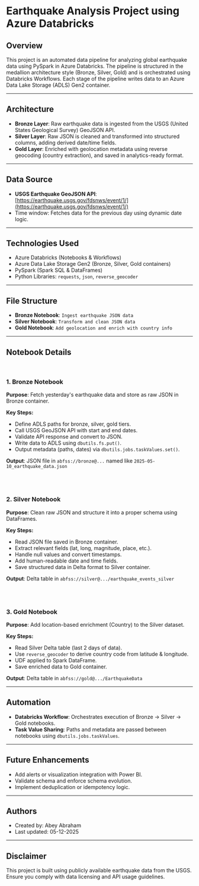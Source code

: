 # Earthquake Analysis Project using Azure Databricks

## Overview

This project is an automated data pipeline for analyzing global earthquake data using PySpark in Azure Databricks. The pipeline is structured in the medallion architecture style (Bronze, Silver, Gold) and is orchestrated using Databricks Workflows. Each stage of the pipeline writes data to an Azure Data Lake Storage (ADLS) Gen2 container.

---

## Architecture

* **Bronze Layer**: Raw earthquake data is ingested from the USGS (United States Geological Survey) GeoJSON API.
* **Silver Layer**: Raw JSON is cleaned and transformed into structured columns, adding derived date/time fields.
* **Gold Layer**: Enriched with geolocation metadata using reverse geocoding (country extraction), and saved in analytics-ready format.

---

## Data Source

* **USGS Earthquake GeoJSON API**: [https://earthquake.usgs.gov/fdsnws/event/1/](https://earthquake.usgs.gov/fdsnws/event/1/)
* Time window: Fetches data for the previous day using dynamic date logic.

---

## Technologies Used

* Azure Databricks (Notebooks & Workflows)
* Azure Data Lake Storage Gen2 (Bronze, Silver, Gold containers)
* PySpark (Spark SQL & DataFrames)
* Python Libraries: `requests`, `json`, `reverse_geocoder`

---

## File Structure

* **Bronze Notebook**: `Ingest earthquake JSON data`
* **Silver Notebook**: `Transform and clean JSON data`
* **Gold Notebook**: `Add geolocation and enrich with country info`

---

## Notebook Details
<br>
  
### 1. Bronze Notebook

**Purpose**: Fetch yesterday's earthquake data and store as raw JSON in Bronze container.

**Key Steps:**

* Define ADLS paths for bronze, silver, gold tiers.
* Call USGS GeoJSON API with start and end dates.
* Validate API response and convert to JSON.
* Write data to ADLS using `dbutils.fs.put()`.
* Output metadata (paths, dates) via `dbutils.jobs.taskValues.set()`.

**Output**: JSON file in `abfss://bronze@...` named like `2025-05-10_earthquake_data.json`

<br><br>

### 2. Silver Notebook

**Purpose**: Clean raw JSON and structure it into a proper schema using DataFrames.

**Key Steps:**

* Read JSON file saved in Bronze container.
* Extract relevant fields (lat, long, magnitude, place, etc.).
* Handle null values and convert timestamps.
* Add human-readable date and time fields.
* Save structured data in Delta format to Silver container.

**Output**: Delta table in `abfss://silver@.../earthquake_events_silver`

<br><br>

### 3. Gold Notebook

**Purpose**: Add location-based enrichment (Country) to the Silver dataset.

**Key Steps:**

* Read Silver Delta table (last 2 days of data).
* Use `reverse_geocoder` to derive country code from latitude & longitude.
* UDF applied to Spark DataFrame.
* Save enriched data to Gold container.

**Output**: Delta table in `abfss://gold@.../EarthquakeData`

---

## Automation

* **Databricks Workflow**: Orchestrates execution of Bronze → Silver → Gold notebooks.
* **Task Value Sharing**: Paths and metadata are passed between notebooks using `dbutils.jobs.taskValues`.

---

## Future Enhancements

* Add alerts or visualization integration with Power BI.
* Validate schema and enforce schema evolution.
* Implement deduplication or idempotency logic.

---

## Authors

* Created by: Abey Abraham
* Last updated: 05-12-2025

---

## Disclaimer

This project is built using publicly available earthquake data from the USGS. Ensure you comply with data licensing and API usage guidelines.
